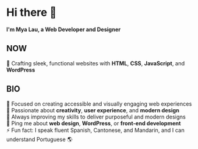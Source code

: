 # Hi there 👋  
**I'm Mya Lau, a Web Developer and Designer**  

## NOW  
🎯 Crafting sleek, functional websites with **HTML**, **CSS**, **JavaScript**, and **WordPress**  

## BIO  
🏢 Focused on creating accessible and visually engaging web experiences  
🎨 Passionate about **creativity**, **user experience**, and **modern design**  
🌱 Always improving my skills to deliver purposeful and modern designs  
💬 Ping me about **web design**, **WordPress**, or **front-end development**  
⚡ Fun fact: I speak fluent Spanish, Cantonese, and Mandarin, and I can understand Portuguese 🌎

